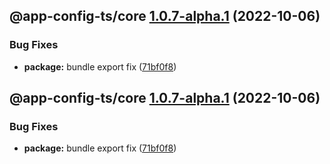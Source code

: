 ## @app-config-ts/core [1.0.7-alpha.1](https://github.com/jbw/app-config-ts/compare/@app-config-ts/core@1.0.6...@app-config-ts/core@1.0.7-alpha.1) (2022-10-06)


### Bug Fixes

* **package:** bundle export fix ([71bf0f8](https://github.com/jbw/app-config-ts/commit/71bf0f8f2e518d6a634618fa701afe9355547d39))

## @app-config-ts/core [1.0.7-alpha.1](https://github.com/jbw/app-config-ts/compare/@app-config-ts/core@1.0.6...@app-config-ts/core@1.0.7-alpha.1) (2022-10-06)


### Bug Fixes

* **package:** bundle export fix ([71bf0f8](https://github.com/jbw/app-config-ts/commit/71bf0f8f2e518d6a634618fa701afe9355547d39))
